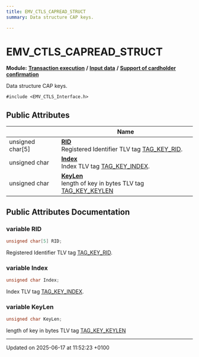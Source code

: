```yaml
---
title: EMV_CTLS_CAPREAD_STRUCT
summary: Data structure CAP keys. 

---
```


# EMV_CTLS_CAPREAD_STRUCT

**Module:** **[Transaction execution](group___a_d_k___t_r_x___e_x_e_c.md)** **/** **[Input data](group___d_e_f___f_l_o_w___i_n_p_u_t.md)** **/** **[Support of cardholder confirmation](group___d_e_f___c_a_r_d___c_o_n_f.md)**



Data structure CAP keys. 


`#include <EMV_CTLS_Interface.h>`

## Public Attributes

|                | Name           |
| -------------- | -------------- |
| unsigned char[5] | **[RID](struct_e_m_v___c_t_l_s___c_a_p_r_e_a_d___s_t_r_u_c_t.md#variable-rid)** <br>Registered Identifier    TLV tag [TAG_KEY_RID]().  |
| unsigned char | **[Index](struct_e_m_v___c_t_l_s___c_a_p_r_e_a_d___s_t_r_u_c_t.md#variable-index)** <br>Index    TLV tag [TAG_KEY_INDEX]().  |
| unsigned char | **[KeyLen](struct_e_m_v___c_t_l_s___c_a_p_r_e_a_d___s_t_r_u_c_t.md#variable-keylen)** <br>length of key in bytes    TLV tag [TAG_KEY_KEYLEN]() |

## Public Attributes Documentation

### variable RID

```cpp
unsigned char[5] RID;
```

Registered Identifier    TLV tag [TAG_KEY_RID](). 

### variable Index

```cpp
unsigned char Index;
```

Index    TLV tag [TAG_KEY_INDEX](). 

### variable KeyLen

```cpp
unsigned char KeyLen;
```

length of key in bytes    TLV tag [TAG_KEY_KEYLEN]()

-------------------------------

Updated on 2025-06-17 at 11:52:23 +0100